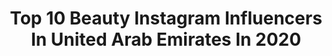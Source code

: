 ---
title: Top 10 Beauty Instagram Influencers In United Arab Emirates In 2020
description: >-
  Find top beauty Instagram influencers in United Arab Emirates in 2020. Most popular hashtags: #quarantinelife #outfitsideas #indianblogger #ootdinspiration.
platform: Instagram
profiles:
  - username: "sapna1809"
    fullname: >-
      Sapna Bhambra
    location: "United Arab Emirates"
    followers: 15690
    engagement: 863
    commentsToLikes: 0.094480
    id: ck9wg60q3s1wr0j7829ivm1p1
    verified: false
    hashtags: "#quaratinelife, #happymemories, #allblackoutfit, #polkadotdress"
  - username: "ganzaneroth"
    fullname: >-
      Ganza Nashid Kalam | 📍🇦🇪
    location: "United Arab Emirates"
    followers: 9503
    engagement: 2305
    commentsToLikes: 0.045206
    id: ck9wg6x2ws60k0j78f0jm2vty
    verified: false
    hashtags: "#instababy, #hairaccessories, #headbandmurah, #hairbows"
  - username: "sofyabaker"
    fullname: >-
      Sofya Baker
    location: "United Arab Emirates"
    followers: 7419
    engagement: 934
    commentsToLikes: 0.138894
    id: ck5zqt271v8ro0i14daa9rfmt
    verified: false
    hashtags: "#staysafe, #sugarbearhair, #ad"
  - username: "fatomglam"
    fullname: >-
      Fatima Wasim فاطمة وسيم
    location: "United Arab Emirates"
    followers: 778474
    engagement: 316
    commentsToLikes: 0.030321
    id: ck5zku1qwk5n70i14fa9kjbw1
    verified: false
    hashtags: "#makeup, #beauty, #hudabeauty, #neon"
  - username: "andaslife"
    fullname: >-
      Anda | Fashion Blogger | Dubai
    location: "United Arab Emirates"
    followers: 23171
    engagement: 473
    commentsToLikes: 0.166679
    id: ck134ukz6y9d90i19h6qa52qi
    verified: false
    hashtags: "#outfitdujour, #kellypink, #ladydior, #ootdinspiration"
  - username: "manalabbasi"
    fullname: >-
      Manal Abbasi | Dubai Based 🇦🇪
    location: "United Arab Emirates"
    followers: 23990
    engagement: 442
    commentsToLikes: 0.413550
    id: ck14hlbe5aw1r0i19oi72cnbm
    verified: false
    hashtags: "#gendaphool, #narsafterglow, #coveid, #respectmychoices"
  - username: "youmi.kh"
    fullname: >-
      Youmi
    location: "United Arab Emirates"
    followers: 490436
    engagement: 272
    commentsToLikes: 0.053046
    id: ck5hlalt0jvjv0i11vghv7e6o
    verified: false
    hashtags: "#dubai, #dessert, #internationalwomensday, #strongertogether"
  - username: "amanda_nawfal_sayde"
    fullname: >-
      Amanda Sayde   اماندا نوفل
    location: "United Arab Emirates"
    followers: 123208
    engagement: 282
    commentsToLikes: 0.039737
    id: ck13ccv25zq520i19n0bs2hq9
    verified: false
    hashtags: "#skinfirming, #luna3, #poweryourbeauty, #beirut"
  - username: "bossgirlpriya1792"
    fullname: >-
      Queen of Jet lags 🛫🇮🇳🇦🇪
    location: "United Arab Emirates"
    followers: 24822
    engagement: 386
    commentsToLikes: 0.109225
    id: ck9webz5qjm2c0j784c8117oi
    verified: false
    hashtags: "#foodblogging, #etihadcrew, #flowerlove, #fridgesituation"
  - username: "demz_crawley"
    fullname: >-
      ᴅ ᴇ ᴍ ᴢ  ᴄ ʀ ᴀ ᴡ ʟ ᴇ ʏ
    location: "United Arab Emirates"
    followers: 26049
    engagement: 343
    commentsToLikes: 0.078434
    id: ck5pzjp2w1b3v0i11zpw4g2i6
    verified: false
    hashtags: ""
---